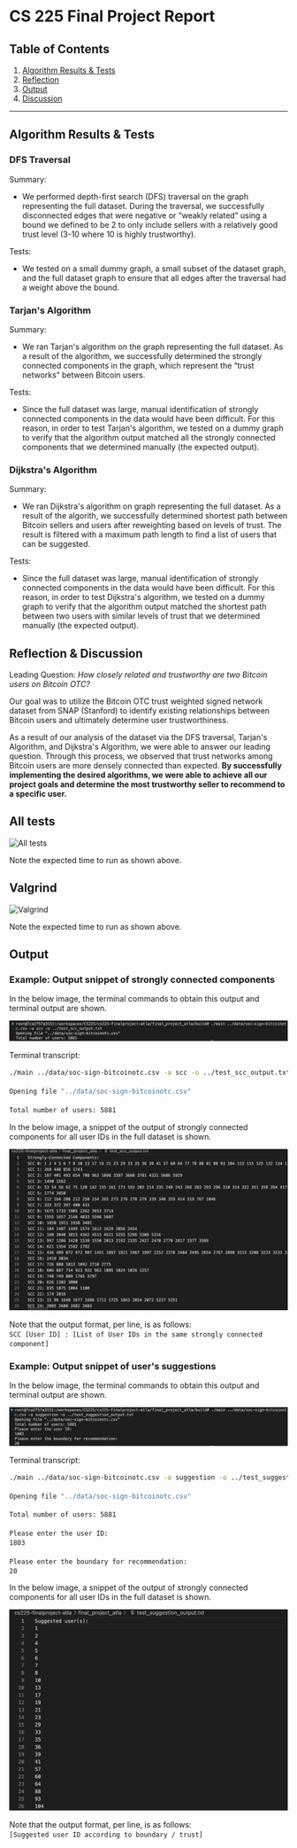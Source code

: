# CS 225 Final Project Report
## Table of Contents
1. [Algorithm Results & Tests](#algorithm-results--tests)
2. [Reflection](#reflection)
3. [Output](#output)
4. [Discussion](#discussion)
- - -

## Algorithm Results & Tests

### DFS Traversal
Summary:
- We performed depth-first search (DFS) traversal on the graph representing the full dataset. During the traversal, we successfully disconnected edges that were negative or “weakly related” using a bound we defined to be 2 to only include sellers with a relatively good trust level (3-10 where 10 is highly trustworthy).

Tests:
- We tested on a small dummy graph, a small subset of the dataset graph, and the full dataset graph to ensure that all edges after the traversal had a weight above the bound.

### Tarjan's Algorithm
Summary:
- We ran Tarjan's algorithm on the graph representing the full dataset. As a result of the algorithm, we successfully determined the strongly connected components in the graph, which represent the “trust networks” between Bitcoin users.

Tests:
-  Since the full dataset was large, manual identification of strongly connected components in the data would have been difficult. For this reason, in order to test Tarjan's algorithm, we tested on a dummy graph to verify that the algorithm output matched all the strongly connected components that we determined manually (the expected output). 

### Dijkstra's Algorithm
Summary:
- We ran Dijkstra's algorithm on graph representing the full dataset. As a result of the algorith, we successfully determined shortest path between Bitcoin sellers and users after reweighting based on levels of trust. The result is filtered with a maximum path length to find a list of users that can be suggested.

Tests:
- Since the full dataset was large, manual identification of strongly connected components in the data would have been difficult. For this reason, in order to test Dijkstra's algorithm, we tested on a dummy graph to verify that the algorithm output matched the shortest path between two users with similar levels of trust that we determined manually (the expected output). 

## Reflection & Discussion
Leading Question: *How closely related and trustworthy are two Bitcoin users on Bitcoin OTC?*

Our goal was to utilize the Bitcoin OTC trust weighted signed network dataset from SNAP (Stanford) to identify existing relationships between Bitcoin users and ultimately determine user trustworthiness.

As a result of our analysis of the dataset via the DFS traversal, Tarjan's Algorithm, and Dijkstra's Algorithm, we were able to answer our leading question. Through this process, we observed that trust networks among Bitcoin users are more densely connected than expected. **By successfully implementing the desired algorithms, we were able to achieve all our project goals and determine the most trustworthy seller to recommend to a specific user.**

## All tests

![All tests](Figures/test_time.png)

Note the expected time to run as shown above.


## Valgrind

![Valgrind](Figures/valgrind_time.png)

Note the expected time to run as shown above.


## Output

### Example: Output snippet of strongly connected components

In the below image, the terminal commands to obtain this output and terminal output are shown.

![Terminal Command](Figures/scc_users_terminal.png)

Terminal transcript:
```zsh
./main ../data/soc-sign-bitcoinotc.csv -a scc -o ../test_scc_output.txt

Opening file "../data/soc-sign-bitcoinotc.csv"

Total number of users: 5881
```

In the below image, a snippet of the output of strongly connected components for all user IDs in the full dataset is shown.

![SCC, All Users](Figures/scc_users.png)

Note that the output format, per line, is as follows: <br/>
`SCC [User ID] : [List of User IDs in the same strongly connected component]`

### Example: Output snippet of user's suggestions

In the below image, the terminal commands to obtain this output and terminal output are shown.

![Terminal Command](Figures/suggested_users_terminal.png)

Terminal transcript:
```zsh
./main ../data/soc-sign-bitcoinotc.csv -a suggestion -o ../test_suggestion_output.txt

Opening file "../data/soc-sign-bitcoinotc.csv"

Total number of users: 5881

Please enter the user ID:
1803

Please enter the boundary for recommendation:
20
```

In the below image, a snippet of the output of strongly connected components for all user IDs in the full dataset is shown.

![SCC, All Users](Figures/suggested_users.png)

Note that the output format, per line, is as follows: <br/>
`[Suggested user ID according to boundary / trust]`

